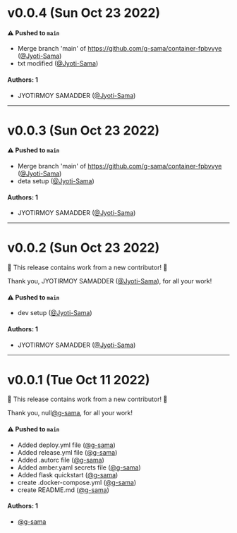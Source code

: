 # v0.0.4 (Sun Oct 23 2022)

#### ⚠️ Pushed to `main`

- Merge branch 'main' of https://github.com/g-sama/container-fpbvvye ([@Jyoti-Sama](https://github.com/Jyoti-Sama))
- txt modified ([@Jyoti-Sama](https://github.com/Jyoti-Sama))

#### Authors: 1

- JYOTIRMOY SAMADDER ([@Jyoti-Sama](https://github.com/Jyoti-Sama))

---

# v0.0.3 (Sun Oct 23 2022)

#### ⚠️ Pushed to `main`

- Merge branch 'main' of https://github.com/g-sama/container-fpbvvye ([@Jyoti-Sama](https://github.com/Jyoti-Sama))
- deta setup ([@Jyoti-Sama](https://github.com/Jyoti-Sama))

#### Authors: 1

- JYOTIRMOY SAMADDER ([@Jyoti-Sama](https://github.com/Jyoti-Sama))

---

# v0.0.2 (Sun Oct 23 2022)

:tada: This release contains work from a new contributor! :tada:

Thank you, JYOTIRMOY SAMADDER ([@Jyoti-Sama](https://github.com/Jyoti-Sama)), for all your work!

#### ⚠️ Pushed to `main`

- dev setup ([@Jyoti-Sama](https://github.com/Jyoti-Sama))

#### Authors: 1

- JYOTIRMOY SAMADDER ([@Jyoti-Sama](https://github.com/Jyoti-Sama))

---

# v0.0.1 (Tue Oct 11 2022)

:tada: This release contains work from a new contributor! :tada:

Thank you, null[@g-sama](https://github.com/g-sama), for all your work!

#### ⚠️ Pushed to `main`

- Added deploy.yml file ([@g-sama](https://github.com/g-sama))
- Added release.yml file ([@g-sama](https://github.com/g-sama))
- Added .autorc file ([@g-sama](https://github.com/g-sama))
- Added amber.yaml secrets file ([@g-sama](https://github.com/g-sama))
- Added flask quickstart ([@g-sama](https://github.com/g-sama))
- create .docker-compose.yml ([@g-sama](https://github.com/g-sama))
- create README.md ([@g-sama](https://github.com/g-sama))

#### Authors: 1

- [@g-sama](https://github.com/g-sama)
